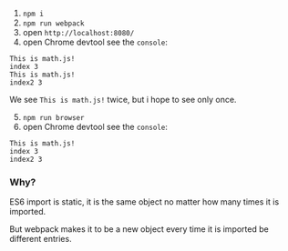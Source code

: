 1. `npm i`
2. `npm run webpack`
3. open `http://localhost:8080/` 
4. open Chrome devtool see the `console`:

```
This is math.js!
index 3
This is math.js!
index2 3
```

We see `This is math.js!` twice, but i hope to see only once.

5. `npm run browser`
6. open Chrome devtool see the `console`:

```
This is math.js!
index 3
index2 3
```
### Why?

ES6 import is static, it is the same object no matter how many times it is imported.

But webpack makes it to be a new object every time it is imported be different entries.
